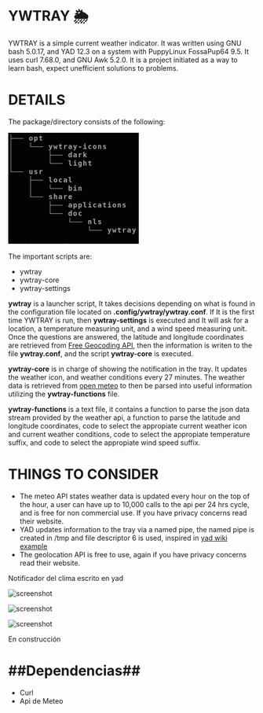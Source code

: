 YWTRAY     🌦
=============
YWTRAY is a simple current weather indicator. It was written using GNU bash 5.0.17, and YAD 12.3 on a system with PuppyLinux FossaPup64 9.5. It uses curl 7.68.0, and GNU Awk 5.2.0. 
It is a project initiated as a way to learn bash, expect unefficient solutions to problems.

DETAILS
======
The package/directory consists of the following:


![Alt text](/read_assets/structure01-20230317_42.png.png?raw=true "Directory Main Structure")

The important scripts are:

* ywtray
* ywtray-core
* ywtray-settings

**ywtray** is a launcher script, It takes decisions depending on what is found in the configuration file located on **.config/ywtray/ywtray.conf**. If It is the first time YWTRAY is run, then **ywtray-settings** is executed and It will ask for a location, a temperature measuring unit, and a wind speed measuring unit. Once the questions are answered, the latitude and longitude coordinates are retrieved from [Free Geocoding API](https://geocode.maps.co/ "Free Geocoding API"), then the information is writen to the file  **ywtray.conf**, and the script **ywtray-core** is executed.   

**ywtray-core** is in charge of showing the notification in the tray. It updates the weather icon, and weather conditions every 27 minutes. The weather data is retrieved from [open meteo](https://open-meteo.com/en/docs "open-meteo.com") to then be parsed into useful information utilizing the **ywtray-functions** file. 

**ywtray-functions** is a text file, it contains a function to parse the json data stream provided by the weather api, a function to parse the latitude and longitude coordinates, code to select the appropiate current weather icon and current weather conditions, code to select the appropiate temperature suffix, and code to select the appropiate wind speed suffix.

THINGS TO CONSIDER
===============

* The meteo API states weather data is updated every hour on the top of the hour, a user can have up to 10,000 calls to the api per 24 hrs cycle, and is free for non commercial use. If you have privacy concerns read their website.
* YAD updates information to the tray via a named pipe, the named pipe is created in /tmp and file descriptor 6 is used, inspired in [yad wiki example](https://github.com/v1cont/yad/wiki/Frontend-for-find(1) "yad wiki example")
* The geolocation API is free to use, again if you have privacy concerns read their website.

Notificador del clima escrito en yad

![screenshot](https://i.postimg.cc/cJXscvTS/image-16.png)
 
![screenshot](https://i.postimg.cc/P5MLBrK6/image-20.png)

![screenshot](https://i.postimg.cc/HxnTvTP7/image-19.png)

En construcción

##Dependencias##
=================

- Curl
- Api de Meteo
